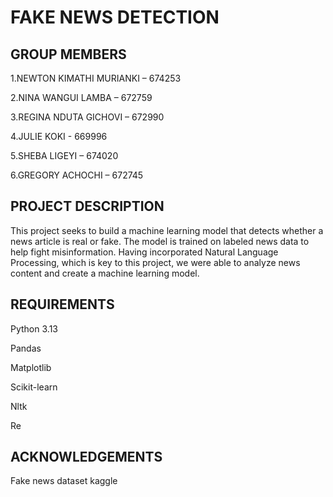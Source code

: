 # FAKE NEWS DETECTION

## GROUP MEMBERS
1.NEWTON KIMATHI MURIANKI – 674253​

2.NINA WANGUI LAMBA – 672759​

3.REGINA NDUTA GICHOVI – 672990​

4.JULIE KOKI - 669996​

5.SHEBA LIGEYI – 674020​

6.GREGORY ACHOCHI – 672745

## PROJECT DESCRIPTION

This project seeks to build a machine learning model that detects whether a news article is real or fake. The model is trained on labeled news data to help fight misinformation.
Having incorporated Natural Language Processing, which is key to this project, we were able to analyze news content and create a machine learning model.

## REQUIREMENTS
Python 3.13

Pandas

Matplotlib

Scikit-learn

Nltk

Re


## ACKNOWLEDGEMENTS

Fake news dataset kaggle

